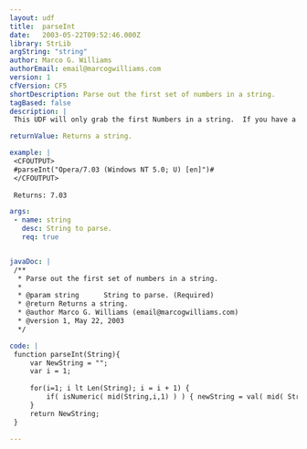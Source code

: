 ```yaml
---
layout: udf
title:  parseInt
date:   2003-05-22T09:52:46.000Z
library: StrLib
argString: "string"
author: Marco G. Williams
authorEmail: email@marcogwilliams.com
version: 1
cfVersion: CF5
shortDescription: Parse out the first set of numbers in a string.
tagBased: false
description: |
 This UDF will only grab the first Numbers in a string.  If you have a string &quot; mozilla/ 4.0 (winNT; IE5.0)&quot; It will return 4.0 and ignore all the rest of your string.

returnValue: Returns a string.

example: |
 <CFOUTPUT>
 #parseInt("Opera/7.03 (Windows NT 5.0; U) [en]")#
 </CFOUTPUT>
 
 Returns: 7.03

args:
 - name: string
   desc: String to parse.
   req: true


javaDoc: |
 /**
  * Parse out the first set of numbers in a string.
  * 
  * @param string      String to parse. (Required)
  * @return Returns a string. 
  * @author Marco G. Williams (email@marcogwilliams.com) 
  * @version 1, May 22, 2003 
  */

code: |
 function parseInt(String){
     var NewString = "";
     var i = 1;
 
     for(i=1; i lt Len(String); i = i + 1) {
         if( isNumeric( mid(String,i,1) ) ) { newString = val( mid( String,i,Len(String) ) ); break;}
     }
     return NewString;
 }

---
```


